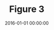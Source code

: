 ---
layout: post
title:  "Figure 3"
date:   2016-01-01 00:00:00
categories: Malerei
image: images/02.jpg
image_y: images/02_y.jpg
image_xs: images/02.jpg
material: Acryl auf Leinwand
size: 85x60cm
year: 2015
---